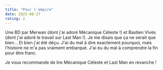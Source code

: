 ```yaml
---
title: "Pour l'empire"
date: 2025-08-27
rating: 2
---
```


Une BD par Merwan (dont j'ai adoré Mécanique Céleste !) et Bastien Vivès (dont j'ai adoré le travail sur Last Man !). Je me disais que ça ne serait que bien... Et bien j'ai été déçu. J'ai du mal à dire exactement pourquoi, mais l'histoire ne m'a pas vraiment embarqué. J'ai eu du mal à comprendre la fin pour être franc.

Je vous recommande de lire Mécanique Céleste et Last Man en revanche !
